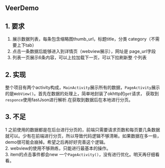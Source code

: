 ## VeerDemo
## 1. 要求
1. 展示数据列表，每条包含缩略图thumb_url，标题title，分类 category（不需要上下tab） 
2. 点击一条数据后能够进入到详情页（webview展示），网址是 page_url字段   
3. 列表一页展示6条内容，可以上拉加载下一页，可以下拉刷新整 个列表 
## 2. 实现
整个项目有两个activity构成，`MainActivity`展示所有的数据，`PageActivity`展示的是`WebView()`。首先在数据的处理上，简单地封装了okhttp的`get`请求，
获取到`responce`使用fastJson进行解析.在获取到数据后在本地进行分页。
## 3. 不足
1 之前使用的数据都是在后台进行分页的，前端只需要请求页数和每页要几条数据就可以。少有在前端进行分页，所以导致代码逻辑不够清晰。如果数据在多一些，
demo很可能会崩掉。希望之后再好好完善这个逻辑。   
2. webview的使用不够熟练，只能进行最基本的操作。    
3. item的点击事件都会new 一个`PageActivity()`，没有进行优化。明天再仔细看看。 



